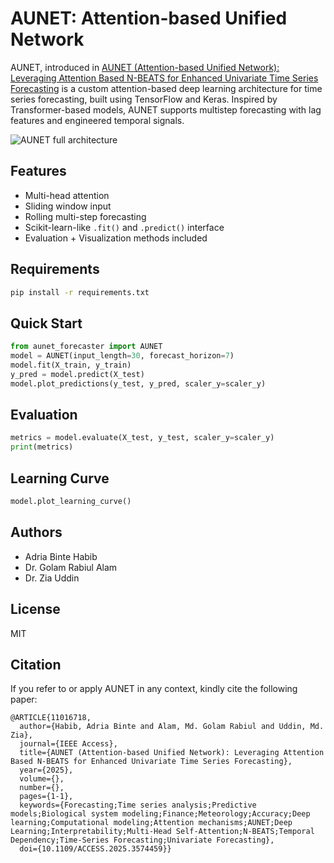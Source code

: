 # AUNET: Attention-based Unified Network
AUNET, introduced in [AUNET (Attention-based Unified Network): Leveraging Attention Based N-BEATS for Enhanced Univariate Time Series Forecasting](https://ieeexplore.ieee.org/document/11016718) is a custom attention-based deep learning architecture for time series forecasting, built using TensorFlow and Keras. Inspired by Transformer-based models, AUNET supports multistep forecasting with lag features and engineered temporal signals.

![AUNET full architecture](https://github.com/user-attachments/assets/89d4c159-050b-4bb6-98c5-3176c6a13bce)

## Features
- Multi-head attention
- Sliding window input
- Rolling multi-step forecasting
- Scikit-learn-like `.fit()` and `.predict()` interface
- Evaluation + Visualization methods included

## Requirements
```bash
pip install -r requirements.txt
```

## Quick Start

```python
from aunet_forecaster import AUNET
model = AUNET(input_length=30, forecast_horizon=7)
model.fit(X_train, y_train)
y_pred = model.predict(X_test)
model.plot_predictions(y_test, y_pred, scaler_y=scaler_y)
```

## Evaluation
```python
metrics = model.evaluate(X_test, y_test, scaler_y=scaler_y)
print(metrics)
```

## Learning Curve
```python
model.plot_learning_curve()
```

## Authors
- Adria Binte Habib
- Dr. Golam Rabiul Alam
- Dr. Zia Uddin

## License
MIT

## Citation
If you refer to or apply AUNET in any context, kindly cite the following paper:
```
@ARTICLE{11016718,
  author={Habib, Adria Binte and Alam, Md. Golam Rabiul and Uddin, Md. Zia},
  journal={IEEE Access}, 
  title={AUNET (Attention-based Unified Network): Leveraging Attention Based N-BEATS for Enhanced Univariate Time Series Forecasting}, 
  year={2025},
  volume={},
  number={},
  pages={1-1},
  keywords={Forecasting;Time series analysis;Predictive models;Biological system modeling;Finance;Meteorology;Accuracy;Deep learning;Computational modeling;Attention mechanisms;AUNET;Deep Learning;Interpretability;Multi-Head Self-Attention;N-BEATS;Temporal Dependency;Time-Series Forecasting;Univariate Forecasting},
  doi={10.1109/ACCESS.2025.3574459}}
```
